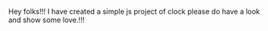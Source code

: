 Hey folks!!!
I have created a simple js project of clock please do have a look and show some love.!!!
